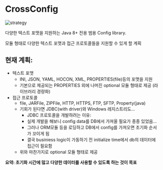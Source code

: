 # CrossConfig

![strategy](https://img.shields.io/badge/strategy-git--flow-orange.svg)

다양한 텍스트 포맷을 지원하는 Java 8+ 전용 범용 Config library.

모듈 형태로 다양한 텍스트 포맷과 접근 프로토콜들을 지원할 수 있게 할 계획


현재 계획:
-
- 텍스트 포맷
    - INI, JSON, YAML, HOCON, XML, PROPERTIES(file)등의 포맷을 지원
    - 기본으로 제공되는 PROPERTIES 외에 나머진 optional 모듈 형태로 제공 (라이브러리 경량화)
- 접근 프로토콜
    - file, JARFile, ZIPFile, HTTP, HTTPS, FTP, SFTP, Property(java)
    - 기회가 된다면 JDBC(with driver)와 Windows 레지스트리도...
        - JDBC 프로토콜을 개발하려는 이유:
        - 실제 개발을 해보니 config data를 DB에서 가져올 필요가 종종 있었음...
        - 그러나 ORM모듈 등을 로딩하고 DB에서 config를 가져오면 초기화 순서가 꼬이게 됨
        - 결국 businiess logic이 가동하기 전 initialize time에서 db의 데이터에 접근이 필요함
    - 위와 마찬가지로 optional 모듈 형태로 제공
    
    
**요약: 초기화 시간에 많고 다양한 데이터를 사용할 수 있도록 하는 것이 목표**
